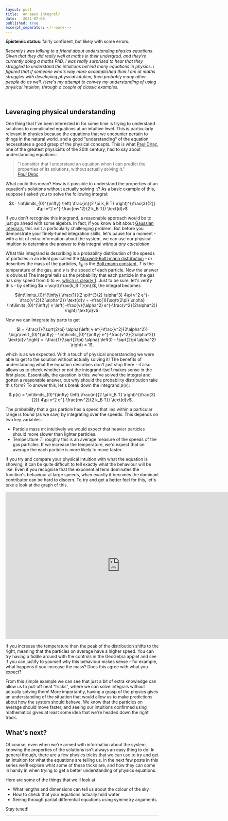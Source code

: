 ```yaml
---
layout: post
title:  An easy integral?
date:   2021-07-08
published: true
excerpt_separator: <!--more-->
---
```


<!--more-->

**Epistemic status**: fairly confident, but likely with some errors.

*Recently I was talking to a friend about understanding physics equations. Given that they did really well at maths in their undergrad, and they're currently doing a maths PhD, I was really surprised to hear that they struggled to understand the intuitions behind many equations in physics. I figured that if someone who's way more accomplished than I am at maths struggles with developing physical intution, then probably many other people do as well. Here's my attempt to convey my understanding of using physical intuition, through a couple of classic examples.*

<br />

## Leveraging physical understanding
One thing that I've been interested in for some time is trying to understand solutions to complicated equations at an intuitive level. This is particularly relevant in physics because the equations that we encounter pertain to things in the natural world, and a good "understanding" of the equation necessitates a good grasp of the physical concepts. This is what [Paul Dirac](https://en.wikipedia.org/wiki/Paul_Dirac), one of the greatest physicists of the 20th century, had to say about understanding equations: 

> "I consider that I understand an equation when I can predict the properties of its solutions, without actually solving it."  
> [*Paul Dirac*](https://mathshistory.st-andrews.ac.uk/Biographies/Dirac/quotations/)

What could this mean? How is it possible to understand the properties of an equation's solutions without actually solving it? As a basic example of this, suppose I asked you to solve the following integral: 

<center>$I:= \int\limits_{0}^{\infty} \left( \frac{m}{2 \pi k_B T} \right)^{\frac{3}{2}} 4\pi v^2 e^{-\frac{mv^2}{2 k_B T}} \text{d}v$  </center>

If you don't recognise this integrand, a reasonable approach would be to just go ahead with some algebra. In fact, if you know a bit about [Gaussian integrals](https://en.wikipedia.org/wiki/Gaussian_integral), this isn't a particularly challenging problem. But before you demonstrate your finely-tuned integration skills, let's pause for a moment - with a bit of extra information about the system, we can use our physical intuition to determine the answer to this integral *without any calculation*. 

What this integrand is describing is a probability distribution of the speeds of particles in an ideal gas called the [Maxwell-Boltzmann distribution](https://en.wikipedia.org/wiki/Maxwell%E2%80%93Boltzmann_distribution) - $m$ describes the mass of the particles, $k_B$ is the [Boltzmann constant](https://en.wikipedia.org/wiki/Boltzmann_constant), $T$ is the temperature of the gas, and $v$ is the speed of each particle. Now the answer is obvious! The integral tells us the probability that each particle in the gas has *any* speed from 0 to $\infty$, [which is clearly 1](https://en.wikipedia.org/wiki/Probability_axioms#Second_axiom). Just to be sure, let's verify this - by setting $a = \sqrt{\frac{k_B T}{m}}$, the integral becomes

<center>$\int\limits_{0}^{\infty} \frac{1}{(2 \pi)^{3/2} \alpha^3} 4\pi v^2 e^{-\frac{v^2}{2 \alpha^2}} \text{d}v = -\frac{1}{\sqrt{2\pi} \alpha} \int\limits_{0}^{\infty} v \left( -\frac{v}{\alpha^2} e^{-\frac{v^2}{2\alpha^2}} \right) \text{d}v$.</center>

Now we can integrate by parts to get  

<center>$I = -\frac{1}{\sqrt{2\pi} \alpha}\left( v e^{-\frac{v^2}{2\alpha^2}} \bigr\rvert_{0}^{\infty} - \int\limits_{0}^{\infty} e^{-\frac{v^2}{2\alpha^2}} \text{d}v \right) = -\frac{1}{\sqrt{2\pi} \alpha} \left(0 - \sqrt{2\pi \alpha^2} \right) = 1$,</center>

which is as we expected. With a touch of physical understanding we were able to get to the solution without actually solving it! The benefits of understanding what the equation describes don't just stop there - it also allows us to check whether or not the integrand itself makes sense in the first place. Essentially, the question is this: we've solved the integral and gotten a reasonable answer, but why should the probability distribution take this form? To answer this, let's break down the integrand $p(v)$:

<center>$ p(v) = \int\limits_{0}^{\infty} \left( \frac{m}{2 \pi k_B T} \right)^{\frac{3}{2}} 4\pi v^2 e^{-\frac{mv^2}{2 k_B T}} \text{d}v$.  </center>

The probability that a gas particle has a speed that lies within a particular range is found (as we saw) by integrating over the speeds. This depends on two key variables: 
- Particle mass $m$: intuitively we would expect that heavier particles should move slower than lighter particles.
- Temperature $T$: roughly this is an average measure of the speeds of the gas particles. If we increase the temperature, we'd expect that on average the each particle is more likely to move faster. 

If you try and compare your physical intuition with what the equation is showing, it can be quite difficult to tell exactly what the behaviour will be like. Even if you recognise that the exponential term dominates the function's behaviour at large speeds, *when* exactly it becomes the dominant contributor can be hard to discern. To try and get a better feel for this, let's take a look at the graph of this.

<iframe scrolling="no" title="Maxwell-Boltzmann Distribution" src="https://www.geogebra.org/material/iframe/id/vahaq49d/width/800/height/485/border/888888/sfsb/true/smb/false/stb/false/stbh/false/ai/false/asb/false/sri/false/rc/false/ld/false/sdz/false/ctl/false" width="750px" height="485px" style="border:0px;"> </iframe>

If you increase the temperature then the peak of the distribution shifts to the right, meaning that the particles on average have a higher speed. You can try having a fiddle around with the controls in the GeoGebra applet and see if you can justify to yourself why this behaviour makes sense - for example, what happens if you increase the mass? Does this agree with what you expect?

From this simple example we can see that just a bit of extra knowledge can allow us to pull off neat "tricks", where we can solve integrals without actually solving them! More importantly, having a grasp of the physics gives an understanding of the situation that would allow us to make predictions about how the system should behave. We know that the particles on average should move faster, and seeing our intuitions confirmed using mathematics gives at least some idea that we're headed down the right track. 

## What's next?
Of course, even when we're armed with information about the system, knowing the properties of the solutions isn't always an easy thing to do! In general though, there are a few physics tricks that we can use to try and get an intuition for what the equations are telling us. In the next few posts in this series we'll explore what some of these tricks are, and how they can come in handy in when trying to get a better understanding of physics equations. 

Here are some of the things that we'll look at
- What lengths and dimensions can tell us about the colour of the sky
- How to check that your equations actually hold water
- Seeing through partial differential equations using symmetry arguments

Stay tuned!

---

